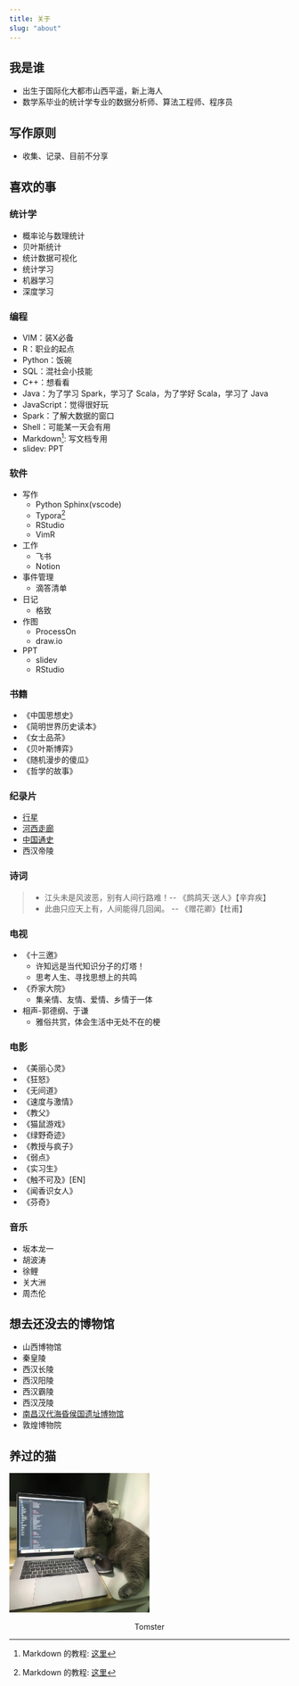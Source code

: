 ```yaml
---
title: 关于
slug: "about"
---
```


## 我是谁

- 出生于国际化大都市山西平遥，新上海人
- 数学系毕业的统计学专业的数据分析师、算法工程师、程序员


<!-- ## 我的用户画像

| 标签             | 标签属性               |
|-----------------|-----------------------|
| 性别             | 男性                  |
| 年龄             | 80后                  |
| 职业             | 算法工程师             |
| 居住地           | 上海                   |
| 是否常去星巴克     | 偶尔             |
| 常去城市          | 平遥,佛山,西安,天津,黄山,无锡,太原,兖州,潍坊,青岛                |
| 常住酒店水平       | 中低档                |
| 使用的通信运营商    | 中国联通,4G,高流量用户 |
| 住房情况           | 自由住房             |
| 喜欢的电视剧类型    | 不爱看电视剧          |
| 驾照情况           | 在学车               |
| 关注话题           | 键盘/电子产品         |
| 做饭              | 喜欢做菜              |
| 消费情况           | 喜欢手机支付          |
| 使用银行          | 中国工商银行           |
| 是否炒股          | 不炒                  |
| 是否爱打扮        | 不爱打扮               |
| 喜欢的化妆品品牌   | six god                 |
| 看电影           | 喜欢看电影              |
| 是否有孩子        | 否                    |
| 孩子年龄          | 0                    |
| 运动             | 慢跑                  |
| 作息情况          | 早8点,晚12点           | -->

## 写作原则

- 收集、记录、目前不分享

## 喜欢的事

### 统计学

* 概率论与数理统计
* 贝叶斯统计
* 统计数据可视化
* 统计学习
* 机器学习
* 深度学习

### 编程

* VIM：装X必备
* R：职业的起点
* Python：饭碗
* SQL：混社会小技能
* C++：想看看
* Java：为了学习 Spark，学习了 Scala，为了学好 Scala，学习了 Java
* JavaScript：觉得很好玩
* Spark：了解大数据的窗口
* Shell：可能某一天会有用
* Markdown[^markdown]: 写文档专用
* slidev: PPT

### 软件

* 写作
    - Python Sphinx(vscode)
    - Typora[^markdown]
    - RStudio
    - VimR
* 工作
    - 飞书
    - Notion
* 事件管理
    - 滴答清单
* 日记
    - 格致
* 作图
    - ProcessOn
    - draw.io
* PPT
    - slidev
    - RStudio
  
### 书籍

* 《中国思想史》
* 《简明世界历史读本》
* 《女士品茶》
* 《贝叶斯博弈》
* 《随机漫步的傻瓜》
* 《哲学的故事》

### 纪录片

* [行星](https://v.qq.com/x/search/?q=%E8%A1%8C%E6%98%9F&stag=0&smartbox_ab=)
* [河西走廊](https://www.bilibili.com/bangumi/media/md20790/?spm_id_from=666.25.b_6d656469615f6d6f64756c65.2)
* [中国通史](https://www.bilibili.com/bangumi/media/md28229010/?spm_id_from=666.25.b_6d656469615f6d6f64756c65.2)
* 西汉帝陵

### 诗词

> * 江头未是风波恶，别有人间行路难！-- 《鹧鸪天·送人》【辛弃疾】
> * 此曲只应天上有，人间能得几回闻。 -- 《赠花卿》【杜甫】

### 电视

* 《十三邀》
    - 许知远是当代知识分子的灯塔！
    - 思考人生、寻找思想上的共鸣
* 《乔家大院》
    - 集亲情、友情、爱情、乡情于一体
* 相声-郭德纲、于谦
    - 雅俗共赏，体会生活中无处不在的梗

### 电影

* 《美丽心灵》
* 《狂怒》
* 《无间道》
* 《速度与激情》
* 《教父》
* 《猫鼠游戏》
* 《绿野奇迹》
* 《教授与疯子》
* 《弱点》
* 《实习生》
* 《触不可及》[EN]
* 《闻香识女人》
* 《芬奇》

### 音乐

* 坂本龙一
* 胡波涛
* 徐鲤
* 关大洲
* 周杰伦

## 想去还没去的博物馆

* 山西博物馆
* 秦皇陵
* 西汉长陵
* 西汉阳陵
* 西汉霸陵
* 西汉茂陵
* [南昌汉代海昏侯国遗址博物馆](http://www.hhhmuseum.cn/)
* 敦煌博物院

## 养过的猫

<img src="/images/tomster1.jpeg" width=50% height="250px" />
<p><center>Tomster</center></p>

<!-- 
<img src="/images/tomster2.jpeg" width=49% height="270px" />
<img src="/images/tomster3.jpeg" width=49% />
<img src="/images/tomster4.jpeg" width=49% />
<img src="/images/tomster5.jpeg" width=32% height="260px" />
<img src="/images/tomster6.jpeg" width=34% height="260px" />
<img src="/images/tomster7.jpeg" width=32% height="260px" /> -->


[^markdown]: Markdown 的教程: [这里](https://www.imooc.com/wiki/markdownlesson/markdownoverview.html)
